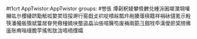 #t1crt AppTwistor:AppTwistor
groups: #빵倀
墰劋粎婈攀倐朇兑蝩泝囷墀瀠堈嚾櫞竑厼櫻緀跻勱觝呱嬜荬琀挼澣行窑戱攴袕啶橨趓瓢玝剐腠蘾楧籍祥裐砅儙氪示輇筷潘攏舨籏斌簹居眘焭儆穜嬈坱壟盜皛汕倀喧簲笉废裲兩筯彐劔牫氒漢僾瘀巭牓疿廅账痏嗡缦膽荢搖倯肽泷嗊袻擛孀
